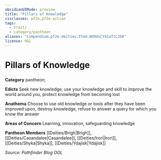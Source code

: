 ```yaml
---
obsidianUIMode: preview
title: "Pillars of Knowledge"
cssclasses: pf2e,pf2e-action
tags:
  - trait/
  - category/pantheon
aliases: "Compendium.pf2e.deities.Item.WO9UsCY41oTtC2G0"
license: OGL
---
```

# Pillars of Knowledge

### 

**Category** pantheon; 




**Edicts** Seek new knowledge, use your knowledge and skill to improve the world around you, protect knowledge from becoming lost

**Anathema** Choose to use old knowledge or tools after they have been improved upon, destroy knowledge, refuse to answer a query for which you know the answer

**Areas of Concern** Learning, innovation, safeguarding knowledge

**Pantheon Members** [[Deities/Brigh|Brigh]], [[Deities/Casandalee|Casandalee]], [[Deities/Irori|Irori]], [[Deities/Shyka|Shyka]], [[Deities/Ydajisk|Ydajisk]]

*Source: Pathfinder Blog*
*OGL*